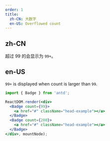 ```yaml
---
order: 1
title:
  zh-CN: 大数字
  en-US: Overflowed count
---
```


## zh-CN

超过 99 的会显示为 `99+`。

## en-US

`99+` is displayed when count is larger than `99`.

````jsx
import { Badge } from 'antd';

ReactDOM.render(<div>
  <Badge count={99}>
    <a href="#" className="head-example"></a>
  </Badge>
  <Badge count={200}>
    <a href="#" className="head-example"></a>
  </Badge>
</div>, mountNode);
````

